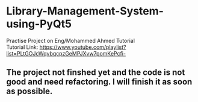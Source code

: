 # Library-Management-System-using-PyQt5
Practise Project on Eng/Mohammed Ahmed Tutorial  
Tutorial Link: https://www.youtube.com/playlist?list=PLtGOJcWqvbqcpzGeMPJXvw7pomKePcfi-

## The project not finshed yet and the code is not good and need refactoring. I will finish it as soon as possible.
